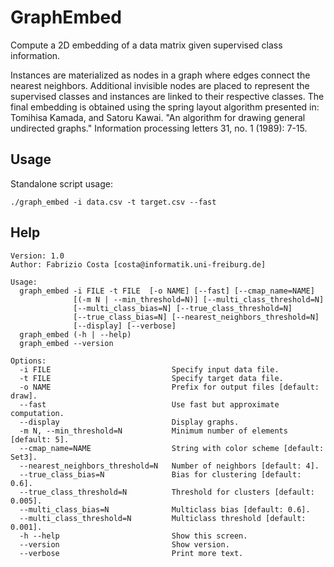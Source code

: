 # GraphEmbed
Compute a 2D embedding of a data matrix given supervised class information.

Instances are materialized as nodes in a graph where edges connect the
nearest neighbors. Additional invisible nodes are placed to represent the
supervised classes and instances are linked to their respective classes.
The final embedding is obtained using the spring layout algorithm presented in:
Tomihisa Kamada, and Satoru Kawai. "An algorithm for drawing general
undirected graphs." Information processing letters 31, no. 1 (1989): 7-15.


## Usage

Standalone script usage:

```./graph_embed -i data.csv -t target.csv --fast```


## Help

```
Version: 1.0
Author: Fabrizio Costa [costa@informatik.uni-freiburg.de]

Usage:
  graph_embed -i FILE -t FILE  [-o NAME] [--fast] [--cmap_name=NAME]
              [(-m N | --min_threshold=N)] [--multi_class_threshold=N]
              [--multi_class_bias=N] [--true_class_threshold=N]
              [--true_class_bias=N] [--nearest_neighbors_threshold=N]
              [--display] [--verbose]
  graph_embed (-h | --help)
  graph_embed --version

Options:
  -i FILE                           Specify input data file.
  -t FILE                           Specify target data file.
  -o NAME                           Prefix for output files [default: draw].
  --fast                            Use fast but approximate computation.
  --display                         Display graphs.
  -m N, --min_threshold=N           Minimum number of elements [default: 5].
  --cmap_name=NAME                  String with color scheme [default: Set3].
  --nearest_neighbors_threshold=N   Number of neighbors [default: 4].
  --true_class_bias=N               Bias for clustering [default: 0.6].
  --true_class_threshold=N          Threshold for clusters [default: 0.005].
  --multi_class_bias=N              Multiclass bias [default: 0.6].
  --multi_class_threshold=N         Multiclass threshold [default: 0.001].
  -h --help                         Show this screen.
  --version                         Show version.
  --verbose                         Print more text.
  ```
